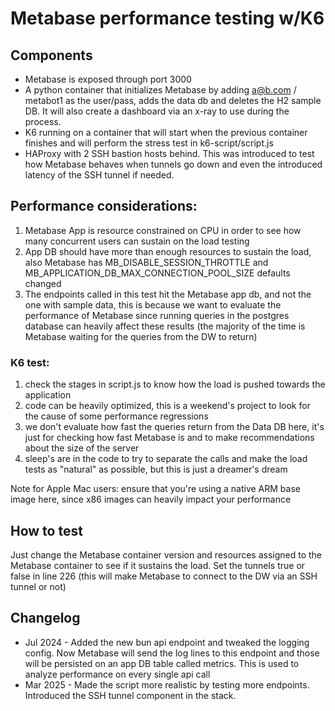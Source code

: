 Metabase performance testing w/K6
===============================

## Components

- Metabase is exposed through port 3000
- A python container that initializes Metabase by adding a@b.com / metabot1 as the user/pass, adds the data db and deletes the H2 sample DB. It will also create a dashboard via an x-ray to use during the process.
- K6 running on a container that will start when the previous container finishes and will perform the stress test in k6-script/script.js
- HAProxy with 2 SSH bastion hosts behind. This was introduced to test how Metabase behaves when tunnels go down and even the introduced latency of the SSH tunnel if needed.

## Performance considerations:

1) Metabase App is resource constrained on CPU in order to see how many concurrent users can sustain on the load testing
2) App DB should have more than enough resources to sustain the load, also Metabase has MB_DISABLE_SESSION_THROTTLE and MB_APPLICATION_DB_MAX_CONNECTION_POOL_SIZE defaults changed
3) The endpoints called in this test hit the Metabase app db, and not the one with sample data, this is because we want to evaluate the performance of Metabase since running queries in the postgres database can heavily affect these results (the majority of the time is Metabase waiting for the queries from the DW to return)

### K6 test:
1) check the stages in script.js to know how the load is pushed towards the application
2) code can be heavily optimized, this is a weekend's project to look for the cause of some performance regressions
3) we don't evaluate how fast the queries return from the Data DB here, it's just for checking how fast Metabase is and to make recommendations about the size of the server
4) sleep's are in the code to try to separate the calls and make the load tests as "natural" as possible, but this is just a dreamer's dream

Note for Apple Mac users: ensure that you're using a native ARM base image here, since x86 images can heavily impact your performance

## How to test

Just change the Metabase container version and resources assigned to the Metabase container to see if it sustains the load. Set the tunnels true or false in line 226 (this will make Metabase to connect to the DW via an SSH tunnel or not)

## Changelog

- Jul 2024 - Added the new bun api endpoint and tweaked the logging config. Now Metabase will send the log lines to this endpoint and those will be persisted on an app DB table called metrics. This is used to analyze performance on every single api call
- Mar 2025 - Made the script more realistic by testing more endpoints. Introduced the SSH tunnel component in the stack.